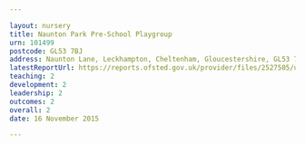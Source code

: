 ```yaml
---

layout: nursery
title: Naunton Park Pre-School Playgroup
urn: 101499
postcode: GL53 7BJ
address: Naunton Lane, Leckhampton, Cheltenham, Gloucestershire, GL53 7BJ
latestReportUrl: https://reports.ofsted.gov.uk/provider/files/2527505/urn/101499.pdf
teaching: 2
development: 2
leadership: 2
outcomes: 2
overall: 2
date: 16 November 2015

---
```

